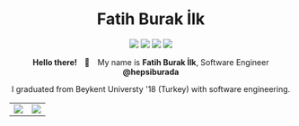 <h1 align="center">Fatih Burak İlk</h1>
<p align="center">
    <a href="https://github.com/burakilk" target="_blank"><img src="https://img.shields.io/badge/-Github-000?style=flat-square&logo=Github&logoColor=white"/></a>
    <a href="https://www.linkedin.com/in/fburakilk" target="_blank"><img src="https://img.shields.io/badge/-LinkedIn-blue?style=flat-square&logo=Linkedin&logoColor=white"/></a>
    <a href="https://twitter.com/burakilk" target="_blank"><img src="https://img.shields.io/badge/-Twitter-1ca0f1?style=flat-square&labelColor=1ca0f1&logo=twitter&logoColor=white"/></a>
    <a href="mailto:f.burakilk@gmail.com" target="_blank"><img src="https://img.shields.io/badge/-Gmail-c14438?style=flat-square&logo=Gmail&logoColor=white"/></a>
</p>
<p align="center"><strong>Hello there! <span style="margin:0 10px;">👋</span></strong> My name is <strong>Fatih Burak İlk</strong>, Software Engineer <strong>@hepsiburada </strong></p>

<p align="center">I graduated from Beykent Universty '18 (Turkey) with software engineering.</p>

<table border="0">
    <tr>
        <td align="center">
            <img src="https://github-readme-stats-lake-nine.vercel.app/api?username=burakilk&count_private=true&show_icons=true&theme=dracula"/>
        </td>
        <td align="center">
            <img src="https://github-readme-stats-lake-nine.vercel.app/api/top-langs/?username=burakilk&theme=dracula&layout=compact&langs_count=8" />
        </td>
    </tr>
</table>
